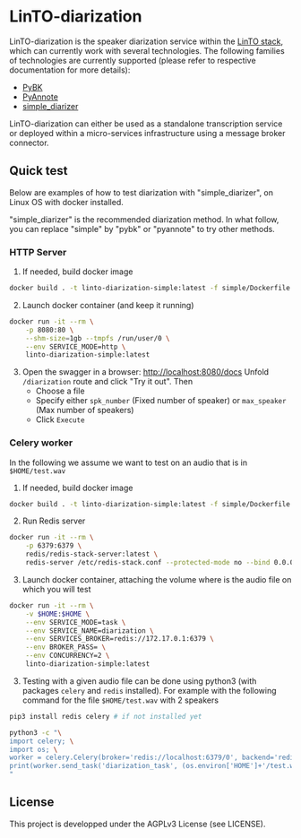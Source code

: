 # LinTO-diarization

LinTO-diarization is the speaker diarization service within the [LinTO stack](https://github.com/linto-ai/linto-platform-stack),
which can currently work with several technologies.
The following families of technologies are currently supported (please refer to respective documentation for more details):
* [PyBK](pybk/README.md) 
* [PyAnnote](pyannote/README.md)
* [simple_diarizer](simple/README.md)

LinTO-diarization can either be used as a standalone transcription service or deployed within a micro-services infrastructure using a message broker connector.

## Quick test

Below are examples of how to test diarization with "simple_diarizer", on Linux OS with docker installed.

"simple_diarizer" is the recommended diarization method.
In what follow, you can replace "simple" by "pybk" or "pyannote" to try other methods.

### HTTP Server

1. If needed, build docker image 

```bash
docker build . -t linto-diarization-simple:latest -f simple/Dockerfile
```

2. Launch docker container (and keep it running)

```bash
docker run -it --rm \
    -p 8080:80 \
    --shm-size=1gb --tmpfs /run/user/0 \
    --env SERVICE_MODE=http \
    linto-diarization-simple:latest
```

3. Open the swagger in a browser: [http://localhost:8080/docs](http://localhost:8080/docs)
   Unfold `/diarization` route and click "Try it out". Then
   - Choose a file
   - Specify either `spk_number` (Fixed number of speaker) or `max_speaker` (Max number of speakers)
   - Click `Execute`

### Celery worker

In the following we assume we want to test on an audio that is in `$HOME/test.wav`

1. If needed, build docker image 

```bash
docker build . -t linto-diarization-simple:latest -f simple/Dockerfile
```

2. Run Redis server

```bash
docker run -it --rm \
    -p 6379:6379 \
    redis/redis-stack-server:latest \
    redis-server /etc/redis-stack.conf --protected-mode no --bind 0.0.0.0 --loglevel debug
```

3. Launch docker container, attaching the volume where is the audio file on which you will test

```bash
docker run -it --rm \
    -v $HOME:$HOME \
    --env SERVICE_MODE=task \
    --env SERVICE_NAME=diarization \
    --env SERVICES_BROKER=redis://172.17.0.1:6379 \
    --env BROKER_PASS= \
    --env CONCURRENCY=2 \
    linto-diarization-simple:latest
```

3. Testing with a given audio file can be done using python3 (with packages `celery` and `redis` installed).
   For example with the following command for the file `$HOME/test.wav` with 2 speakers

```bash
pip3 install redis celery # if not installed yet

python3 -c "\
import celery; \
import os; \
worker = celery.Celery(broker='redis://localhost:6379/0', backend='redis://localhost:6379/1'); \
print(worker.send_task('diarization_task', (os.environ['HOME']+'/test.wav', 2, None), queue='diarization').get());\
"
```

## License
This project is developped under the AGPLv3 License (see LICENSE).
